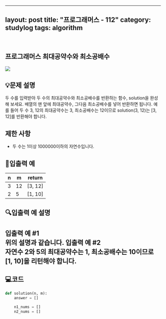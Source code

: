 ﻿
---
layout: post
title: "프로그래머스 - 112"
category: studylog
tags: algorithm
---

<br>

## 프로그래머스 최대공약수와 최소공배수


![](https://velog.velcdn.com/images/dlsdud9098/post/e1464da6-734f-4172-a5d3-8df73b71a328/image.png)
## 💡문제 설명
두 수를 입력받아 두 수의 최대공약수와 최소공배수를 반환하는 함수, solution을 완성해 보세요. 배열의 맨 앞에 최대공약수, 그다음 최소공배수를 넣어 반환하면 됩니다. 예를 들어 두 수 3, 12의 최대공약수는 3, 최소공배수는 12이므로 solution(3, 12)는 [3, 12]를 반환해야 합니다.


## 제한 사항
* 두 수는 1이상 1000000이하의 자연수입니다.




## 🔢입출력 예




<table><thead><tr><th>n</th><th>m</th><th>return</th></tr></thead><tbody><tr><td>3</td><td>12</td><td>[3, 12]</td></tr><tr><td>2</td><td>5</td><td>[1, 10]</td></tr></tbody>
</table>


## 🔍입출력 예 설명
입출력 예 #1<br/>위의 설명과 같습니다.
입출력 예 #2<br/>자연수 2와 5의 최대공약수는 1, 최소공배수는 10이므로 [1, 10]을 리턴해야 합니다.
---


## 💻코드


```python
def solution(n, m):
    answer = []
    
    n1_nums = []
    n2_nums = []
